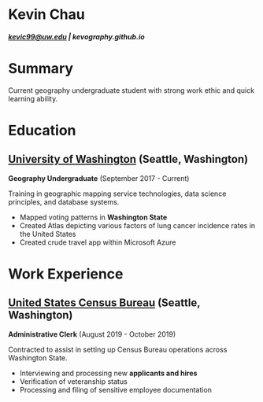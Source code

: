 # Kevin Chau

##### kevic99@uw.edu | kevography.github.io

# Summary

Current geography undergraduate student with strong work ethic and quick learning ability.

# Education

## [University of Washington](http://www.washington.edu/) (Seattle, Washington)

**Geography Undergraduate** (September 2017 - Current)

Training in geographic mapping service technologies, data science principles, and database systems.

- Mapped voting patterns in **Washington State**
- Created Atlas depicting various factors of lung cancer incidence rates in the United States
- Created crude travel app within Microsoft Azure

# Work Experience 

## [United States Census Bureau](https://www.census.gov/) (Seattle, Washington)

**Administrative Clerk** (August 2019 - October 2019)

Contracted to assist in setting up Census Bureau operations across Washington State.

- Interviewing and processing new **applicants and hires**
- Verification of veteranship status
- Processing and filing of sensitive employee documentation


[University 1]: http://www.univ1.edu
[University 2]: http://www.univ2.edu
[University 3]: http://www.univ3.edu
